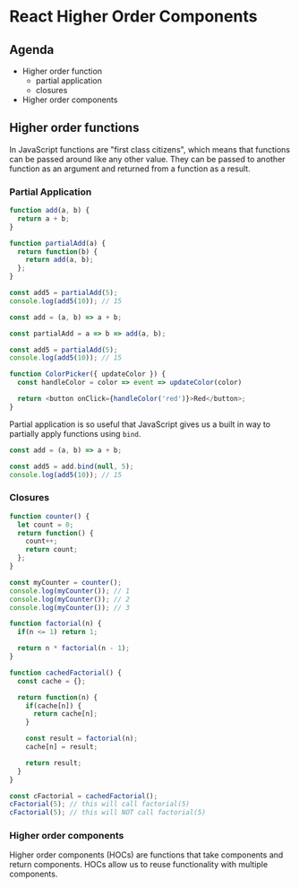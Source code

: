 # React Higher Order Components

## Agenda

* Higher order function
  * partial application
  * closures
* Higher order components

## Higher order functions

In JavaScript functions are "first class citizens", which means
that functions can be passed around like any other value. They
can be passed to another function as an argument and returned
from a function as a result.

### Partial Application

```js
function add(a, b) {
  return a + b;
}

function partialAdd(a) {
  return function(b) {
    return add(a, b);
  };
}

const add5 = partialAdd(5);
console.log(add5(10)); // 15
```

```js
const add = (a, b) => a + b;

const partialAdd = a => b => add(a, b);

const add5 = partialAdd(5);
console.log(add5(10)); // 15
```

```js
function ColorPicker({ updateColor }) {
  const handleColor = color => event => updateColor(color)

  return <button onClick={handleColor('red')}>Red</button>;
}
```

Partial application is so useful that JavaScript gives us a built
in way to partially apply functions using `bind`.

```js
const add = (a, b) => a + b;

const add5 = add.bind(null, 5);
console.log(add5(10)); // 15
```

### Closures

```js
function counter() {
  let count = 0;
  return function() {
    count++;
    return count;
  };
}

const myCounter = counter();
console.log(myCounter()); // 1
console.log(myCounter()); // 2
console.log(myCounter()); // 3
```

```js
function factorial(n) {
  if(n <= 1) return 1;

  return n * factorial(n - 1);
}

function cachedFactorial() {
  const cache = {};

  return function(n) {
    if(cache[n]) {
      return cache[n];
    }

    const result = factorial(n);
    cache[n] = result;

    return result;
  }
}

const cFactorial = cachedFactorial();
cFactorial(5); // this will call factorial(5)
cFactorial(5); // this will NOT call factorial(5)
```

### Higher order components

Higher order components (HOCs) are functions that take components
and return components. HOCs allow us to reuse functionality with
multiple components.


